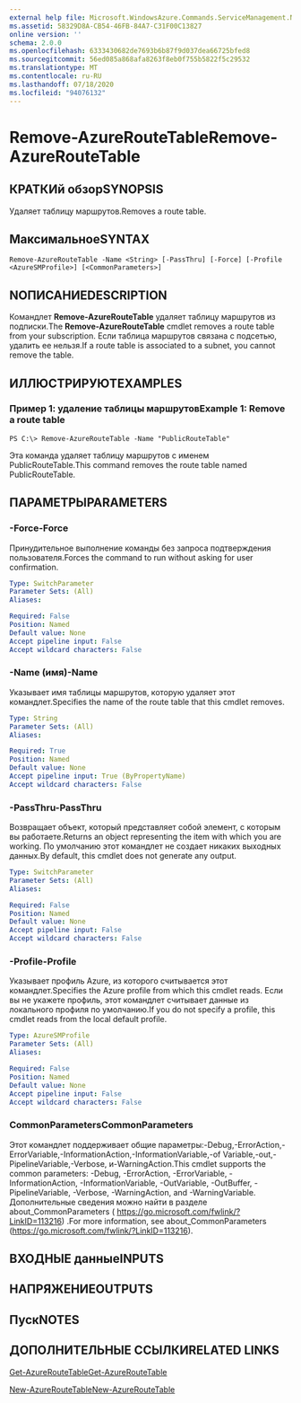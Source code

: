 ```yaml
---
external help file: Microsoft.WindowsAzure.Commands.ServiceManagement.Network.dll-Help.xml
ms.assetid: 58329D8A-CB54-46FB-84A7-C31F00C13827
online version: ''
schema: 2.0.0
ms.openlocfilehash: 6333430682de7693b6b87f9d037dea66725bfed8
ms.sourcegitcommit: 56ed085a868afa8263f8eb0f755b5822f5c29532
ms.translationtype: MT
ms.contentlocale: ru-RU
ms.lasthandoff: 07/18/2020
ms.locfileid: "94076132"
---
```

# <span data-ttu-id="84b8b-101">Remove-AzureRouteTable</span><span class="sxs-lookup"><span data-stu-id="84b8b-101">Remove-AzureRouteTable</span></span>

## <span data-ttu-id="84b8b-102">КРАТКИй обзор</span><span class="sxs-lookup"><span data-stu-id="84b8b-102">SYNOPSIS</span></span>
<span data-ttu-id="84b8b-103">Удаляет таблицу маршрутов.</span><span class="sxs-lookup"><span data-stu-id="84b8b-103">Removes a route table.</span></span>

## <span data-ttu-id="84b8b-104">Максимальное</span><span class="sxs-lookup"><span data-stu-id="84b8b-104">SYNTAX</span></span>

```
Remove-AzureRouteTable -Name <String> [-PassThru] [-Force] [-Profile <AzureSMProfile>] [<CommonParameters>]
```

## <span data-ttu-id="84b8b-105">NОПИСАНИЕ</span><span class="sxs-lookup"><span data-stu-id="84b8b-105">DESCRIPTION</span></span>
<span data-ttu-id="84b8b-106">Командлет **Remove-AzureRouteTable** удаляет таблицу маршрутов из подписки.</span><span class="sxs-lookup"><span data-stu-id="84b8b-106">The **Remove-AzureRouteTable** cmdlet removes a route table from your subscription.</span></span>
<span data-ttu-id="84b8b-107">Если таблица маршрутов связана с подсетью, удалить ее нельзя.</span><span class="sxs-lookup"><span data-stu-id="84b8b-107">If a route table is associated to a subnet, you cannot remove the table.</span></span>

## <span data-ttu-id="84b8b-108">ИЛЛЮСТРИРУЮТ</span><span class="sxs-lookup"><span data-stu-id="84b8b-108">EXAMPLES</span></span>

### <span data-ttu-id="84b8b-109">Пример 1: удаление таблицы маршрутов</span><span class="sxs-lookup"><span data-stu-id="84b8b-109">Example 1: Remove a route table</span></span>
```
PS C:\> Remove-AzureRouteTable -Name "PublicRouteTable"
```

<span data-ttu-id="84b8b-110">Эта команда удаляет таблицу маршрутов с именем PublicRouteTable.</span><span class="sxs-lookup"><span data-stu-id="84b8b-110">This command removes the route table named PublicRouteTable.</span></span>

## <span data-ttu-id="84b8b-111">ПАРАМЕТРЫ</span><span class="sxs-lookup"><span data-stu-id="84b8b-111">PARAMETERS</span></span>

### <span data-ttu-id="84b8b-112">-Force</span><span class="sxs-lookup"><span data-stu-id="84b8b-112">-Force</span></span>
<span data-ttu-id="84b8b-113">Принудительное выполнение команды без запроса подтверждения пользователя.</span><span class="sxs-lookup"><span data-stu-id="84b8b-113">Forces the command to run without asking for user confirmation.</span></span>

```yaml
Type: SwitchParameter
Parameter Sets: (All)
Aliases: 

Required: False
Position: Named
Default value: None
Accept pipeline input: False
Accept wildcard characters: False
```

### <span data-ttu-id="84b8b-114">-Name (имя)</span><span class="sxs-lookup"><span data-stu-id="84b8b-114">-Name</span></span>
<span data-ttu-id="84b8b-115">Указывает имя таблицы маршрутов, которую удаляет этот командлет.</span><span class="sxs-lookup"><span data-stu-id="84b8b-115">Specifies the name of the route table that this cmdlet removes.</span></span>

```yaml
Type: String
Parameter Sets: (All)
Aliases: 

Required: True
Position: Named
Default value: None
Accept pipeline input: True (ByPropertyName)
Accept wildcard characters: False
```

### <span data-ttu-id="84b8b-116">-PassThru</span><span class="sxs-lookup"><span data-stu-id="84b8b-116">-PassThru</span></span>
<span data-ttu-id="84b8b-117">Возвращает объект, который представляет собой элемент, с которым вы работаете.</span><span class="sxs-lookup"><span data-stu-id="84b8b-117">Returns an object representing the item with which you are working.</span></span>
<span data-ttu-id="84b8b-118">По умолчанию этот командлет не создает никаких выходных данных.</span><span class="sxs-lookup"><span data-stu-id="84b8b-118">By default, this cmdlet does not generate any output.</span></span>

```yaml
Type: SwitchParameter
Parameter Sets: (All)
Aliases: 

Required: False
Position: Named
Default value: None
Accept pipeline input: False
Accept wildcard characters: False
```

### <span data-ttu-id="84b8b-119">-Profile</span><span class="sxs-lookup"><span data-stu-id="84b8b-119">-Profile</span></span>
<span data-ttu-id="84b8b-120">Указывает профиль Azure, из которого считывается этот командлет.</span><span class="sxs-lookup"><span data-stu-id="84b8b-120">Specifies the Azure profile from which this cmdlet reads.</span></span>
<span data-ttu-id="84b8b-121">Если вы не укажете профиль, этот командлет считывает данные из локального профиля по умолчанию.</span><span class="sxs-lookup"><span data-stu-id="84b8b-121">If you do not specify a profile, this cmdlet reads from the local default profile.</span></span>

```yaml
Type: AzureSMProfile
Parameter Sets: (All)
Aliases: 

Required: False
Position: Named
Default value: None
Accept pipeline input: False
Accept wildcard characters: False
```

### <span data-ttu-id="84b8b-122">CommonParameters</span><span class="sxs-lookup"><span data-stu-id="84b8b-122">CommonParameters</span></span>
<span data-ttu-id="84b8b-123">Этот командлет поддерживает общие параметры:-Debug,-ErrorAction,-ErrorVariable,-InformationAction,-InformationVariable,-of Variable,-out,-PipelineVariable,-Verbose, и-WarningAction.</span><span class="sxs-lookup"><span data-stu-id="84b8b-123">This cmdlet supports the common parameters: -Debug, -ErrorAction, -ErrorVariable, -InformationAction, -InformationVariable, -OutVariable, -OutBuffer, -PipelineVariable, -Verbose, -WarningAction, and -WarningVariable.</span></span> <span data-ttu-id="84b8b-124">Дополнительные сведения можно найти в разделе about_CommonParameters ( https://go.microsoft.com/fwlink/?LinkID=113216) .</span><span class="sxs-lookup"><span data-stu-id="84b8b-124">For more information, see about_CommonParameters (https://go.microsoft.com/fwlink/?LinkID=113216).</span></span>

## <span data-ttu-id="84b8b-125">ВХОДНЫЕ данные</span><span class="sxs-lookup"><span data-stu-id="84b8b-125">INPUTS</span></span>

## <span data-ttu-id="84b8b-126">НАПРЯЖЕНИЕ</span><span class="sxs-lookup"><span data-stu-id="84b8b-126">OUTPUTS</span></span>

## <span data-ttu-id="84b8b-127">Пуск</span><span class="sxs-lookup"><span data-stu-id="84b8b-127">NOTES</span></span>

## <span data-ttu-id="84b8b-128">ДОПОЛНИТЕЛЬНЫЕ ССЫЛКИ</span><span class="sxs-lookup"><span data-stu-id="84b8b-128">RELATED LINKS</span></span>

[<span data-ttu-id="84b8b-129">Get-AzureRouteTable</span><span class="sxs-lookup"><span data-stu-id="84b8b-129">Get-AzureRouteTable</span></span>](./Get-AzureRouteTable.md)

[<span data-ttu-id="84b8b-130">New-AzureRouteTable</span><span class="sxs-lookup"><span data-stu-id="84b8b-130">New-AzureRouteTable</span></span>](./New-AzureRouteTable.md)
